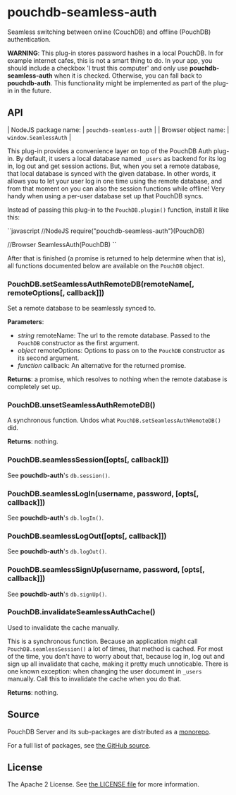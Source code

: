 pouchdb-seamless-auth
=====================

Seamless switching between online (CouchDB) and offline (PouchDB)
authentication.

**WARNING**: This plug-in stores password hashes in a local PouchDB. In
for example internet cafes, this is not a smart thing to do. In your
app, you should include a checkbox 'I trust this computer' and only use
**pouchdb-seamless-auth** when it is checked. Otherwise, you can fall
back to **pouchdb-auth**. This functionality might be implemented as
part of the plug-in in the future.

API
---

| NodeJS package name: | `pouchdb-seamless-auth` |
| Browser object name: | `window.SeamlessAuth`   |

This plug-in provides a convenience layer on top of the PouchDB Auth
plug-in. By default, it users a local database named `_users` as
backend for its log in, log out and get session actions. But, when you
set a remote database, that local database is synced with the given
database. In other words, it allows you to let your user log in one
time using the remote database, and from that moment on you can also the
session functions while offline! Very handy when using a per-user
database set up that PouchDB syncs.

Instead of passing this plug-in to the `PouchDB.plugin()` function, install
it like this:

``javascript
//NodeJS
require("pouchdb-seamless-auth")(PouchDB)

//Browser
SeamlessAuth(PouchDB)
``

After that is finished (a promise is returned to help determine when that is),
all functions documented below are available on the `PouchDB` object.

### PouchDB.setSeamlessAuthRemoteDB(remoteName[, remoteOptions[, callback]])

Set a remote database to be seamlessly synced to.

**Parameters**:

- *string* remoteName: The url to the remote database. Passed to the
  `PouchDB` constructor as the first argument.
- *object* remoteOptions: Options to pass on to the `PouchDB` constructor
  as its second argument.
- *function* callback: An alternative for the returned promise.

**Returns**: a promise, which resolves to nothing when the remote database is
completely set up.

### PouchDB.unsetSeamlessAuthRemoteDB()

A synchronous function. Undos what `PouchDB.setSeamlessAuthRemoteDB()` did.

**Returns**: nothing.

### PouchDB.seamlessSession([opts[, callback]])

See **pouchdb-auth**'s `db.session()`.

### PouchDB.seamlessLogIn(username, password, [opts[, callback]])

See **pouchdb-auth**'s `db.logIn()`.

### PouchDB.seamlessLogOut([opts[, callback]])

See **pouchdb-auth**'s `db.logOut()`.

### PouchDB.seamlessSignUp(username, password, [opts[, callback]])

See **pouchdb-auth**'s `db.signUp()`.

### PouchDB.invalidateSeamlessAuthCache()

Used to invalidate the cache manually.

This is a synchronous function. Because an application might call
`PouchDB.seamlessSession()` a lot of times, that method is cached. For most
of the time, you don't have to worry about that, because log in, log out and
sign up all invalidate that cache, making it pretty much unnoticable. There is
one known exception: when changing the user document in `_users` manually.
Call this to invalidate the cache when you do that.

**Returns**: nothing.

Source
------

PouchDB Server and its sub-packages are distributed as a [monorepo](https://github.com/babel/babel/blob/master/doc/design/monorepo.md).

For a full list of packages, see [the GitHub source](https://github.com/pouchdb/pouchdb-server/tree/master/packages/node_modules).

License
-------

The Apache 2 License. See [the LICENSE file](https://github.com/pouchdb/pouchdb-server/blob/master/LICENSE) for more information.
